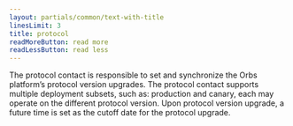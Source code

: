 ```yaml
---
layout: partials/common/text-with-title
linesLimit: 3
title: protocol
readMoreButton: read more
readLessButton: read less
---
```


The protocol contact is responsible to set and synchronize the Orbs platform’s protocol version upgrades. The protocol contact supports multiple deployment subsets, such as: production and canary, each may operate on the different protocol version. Upon protocol version upgrade, a future time is set as the cutoff date for the protocol upgrade.
